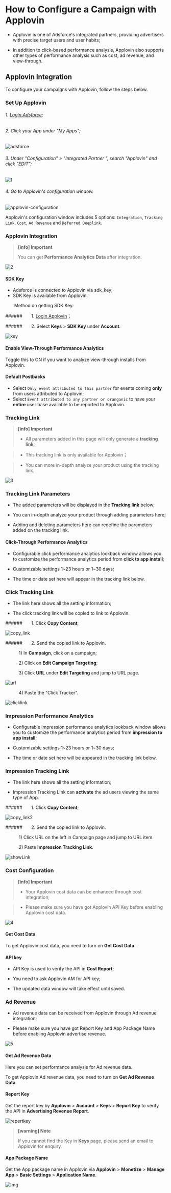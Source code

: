 # How to Configure a Campaign with Applovin

* Applovin is one of Adsforce's integrated partners, providing advertisers with precise target users and user habits;

* In addition to click-based performance analysis, Applovin also supports other types of performance analysis such as cost, ad revenue, and view-through.

## Applovin Integration

To configure your campaigns with Applovin, follow the steps below.

### Set Up Applovin

###### 1. [Login Adsforce](https://demo-portal.adsforce.io/login);

###### 2. Click your App under "My Apps";

   ![adsforce](adsforce.png)

###### 3. Under "Configuration" > "Integrated Partner ", search "Applovin" and click "EDIT";

![1](1.png) 

###### 4. Go to Applovin's configuration window.

   ![applovin-configuration](applovin-configuration.png)

 Applovin's configuration window includes 5 options: `Integration`, `Tracking Link`, `Cost`, `Ad Revenue` and `Deferred Deeplink`.

### Applovin Integration

> **[info] Important**
>
> You can get **Performance Analytics Data** after integration.

![2](2.png) 

#### SDK Key

-  Adsforce is connected to Applovin via sdk_key;
- SDK Key is available from Applovin.

&ensp;&ensp;&ensp;&ensp;Method on getting SDK Key:

######&ensp;&ensp;&ensp;&ensp;1. [Login Applovin](https://dash.applovin.com/login)；

######&ensp;&ensp;&ensp;&ensp;2. Select **Keys** > **SDK Key** under **Account**.

![key](key.png)

#### Enable View-Through Performance Analytics

Toggle this to ON if you want to analyze view-through installs from Applovin. 

#### **Default Postbacks**

* Select `Only event attributed to this partner` for events coming **only** from users attributed to Applovin;
* Select `Event attributed to any partner or oranganic` to have your **entire** user base available to be reported to Applovin.

### Tracking Link

> **[info] Important**
>
> * All parameters added in this page will only generate a **tracking link**;

> * This tracking link is only available for Applovin；

> * You can more in-depth analyze your product using the tracking link.

![3](3.png)

### Tracking Link Parameters

* The added parameters will be displayed in the **Tracking link** below;

* You can in-depth analyze your product through adding parameters here;

* Adding and deleting parameters here can redefine the parameters added on the tracking link.

#### Click-Through Performance Analytics

* Configurable click performance analytics lookback window allows you to customize the performance analytics period from **click to app install**;

* Customizable settings 1~23 hours or 1~30 days;

* The time or date set here will appear in the tracking link below.

### Click Tracking Link

* The link here shows all the setting information;

* The click tracking link will be copied to link to Applovin.

######&ensp;&ensp;&ensp;&ensp;1. Click **Copy Content**;

![copy_link](copy_link.png)

######&ensp;&ensp;&ensp;&ensp;2. Send the copied link to Applovin.

&ensp;&ensp;&ensp;&ensp;&ensp;&ensp;1) In **Campaign**, click on a campaign;

&ensp;&ensp;&ensp;&ensp;&ensp;&ensp;2) Click on **Edit Campaign Targeting**;

&ensp;&ensp;&ensp;&ensp;&ensp;&ensp;3) Click **URL** under **Edit Targeting** and jump to URL page.

![url](url.png)

&ensp;&ensp;&ensp;&ensp;&ensp;&ensp;4) Paste the "Click Tracker".

![clicklink](clicklink.png)

### Impression Performance Analytics

* Configurable impression performance analytics lookback window allows you to customize the performance analytics period from **impression to app install**;

* Customizable settings 1~23 hours or 1~30 days;

* The time or date set here will be appeared in the tracking link below.

### Impression Tracking Link

* The link here shows all the setting information;

* Impression Tracking Link can **activate** the ad users viewing the same type of App.

######&ensp;&ensp;&ensp;&ensp;1. Click **Copy Content**;

![copy_link2](copy_link2.png)

######&ensp;&ensp;&ensp;&ensp;2. Send the copied link to Applovin.

&ensp;&ensp;&ensp;&ensp;&ensp;&ensp;1) Click URL on the left in Campaign page and jump to URL item.

&ensp;&ensp;&ensp;&ensp;&ensp;&ensp;2) Paste **Impression Tracking Link**.

![showLink](showLink.png) 

### Cost Configuration

> **[info] Important**
>
> * Your Applovin cost data can be enhanced through cost integration;

> * Please make sure you have got Applovin API Key before enabling Applovin cost data.

![4](4.png) 

#### Get Cost Data

To get Applovin cost data, you need to turn on **Get Cost Data**.

#### API key

* API Key is used to verify the API in **Cost Report**;

* You need to ask Applovin AM for API key;

* The updated data window will take effect until saved.

### Ad Revenue

* Ad revenue data can be received from Applovin through Ad revenue integration;

* Please make sure you have got Report Key and App Package Name before enabling Applovin advertise revenue.

![5](5.png) 

#### Get Ad Revenue Data

Here you can set performance analysis for Ad revenue data.

To get Applovin Ad revenue data, you need to turn on **Get Ad Revenue Data**.

#### Report Key

Get the report key by **Applovin** > **Account** > **Keys** > **Report Key** to verify the API in **Advertising Revenue Report**.

![repertkey](repertkey.png)

> **[warning] Note**
>
> If you cannot find the Key in **Keys** page, please send an email to Applovin for enquiry.

#### App Package Name

Get the App package name in Applovin via **Applovin** > **Monetize** > **Manage App** > **Basic Settings** > **Application Name**.

![img](apppackagename.png)

